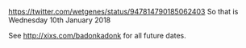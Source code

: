 https://twitter.com/wetgenes/status/947814790185062403 So that is Wednesday 10th January 2018

See http://xixs.com/badonkadonk for all future dates.